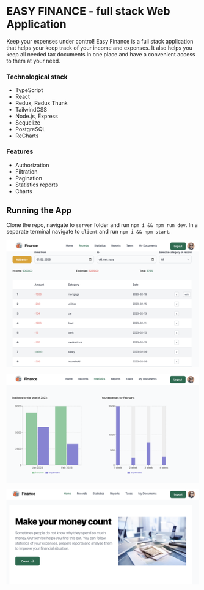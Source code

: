 # EASY FINANCE - full stack Web Application

Keep your expenses under control! Easy Finance is a full stack application that helps your keep track of your income and expenses. It also helps you keep all needed tax documents in one place and have a convenient access to them at your need.

### Technological stack

- TypeScript
- React
- Redux, Redux Thunk
- TailwindCSS
- Node.js, Express
- Sequelize
- PostgreSQL
- ReCharts

### Features

- Authorization
- Filtration
- Pagination
- Statistics reports
- Charts

## Running the App

Clone the repo, navigate to `server` folder and run `npm i && npm run dev`. In a separate terminal navigate to `client` and run `npm i && npm start`.

![screenshot of the application](/readme-assets/screen1.png)

![screenshot of the application](/readme-assets/screen2.png)

![screenshot of the application](/readme-assets/screen3.png)
